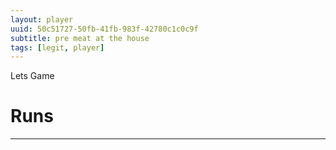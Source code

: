 ```yaml
---
layout: player
uuid: 50c51727-50fb-41fb-983f-42780c1c0c9f
subtitle: pre meat at the house
tags: [legit, player]
---
```


Lets Game

# Runs
---
